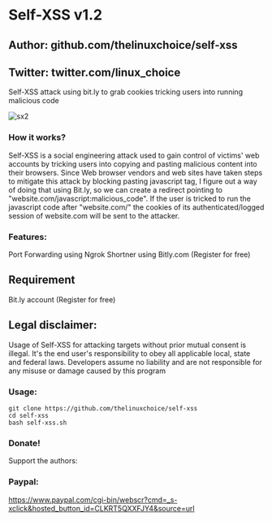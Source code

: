 # Self-XSS v1.2
## Author: github.com/thelinuxchoice/self-xss
## Twitter: twitter.com/linux_choice

Self-XSS attack using bit.ly to grab cookies tricking users into running malicious code

![sx2](https://user-images.githubusercontent.com/34893261/80316591-0501a880-87d5-11ea-95f0-b8d4fc529bc4.png)

### How it works?

Self-XSS is a social engineering attack used to gain control of victims' web accounts by tricking users into copying and pasting malicious content into their browsers. Since Web browser vendors and web sites have taken steps to mitigate this attack by blocking pasting javascript tag, I figure out a way of doing that using Bit.ly, so we can create a redirect pointing to "website.com/javascript:malicious_code". If the user is tricked to run the javascript code after "website.com/" the cookies of its authenticated/logged session of website.com will be sent to the attacker.

### Features:

Port Forwarding using Ngrok
Shortner using Bitly.com (Register for free)

## Requirement

Bit.ly account (Register for free)

## Legal disclaimer:

Usage of Self-XSS for attacking targets without prior mutual consent is illegal. It's the end user's responsibility to obey all applicable local, state and federal laws. Developers assume no liability and are not responsible for any misuse or damage caused by this program 

### Usage:
```
git clone https://github.com/thelinuxchoice/self-xss
cd self-xss
bash self-xss.sh
```

### Donate!
Support the authors:
### Paypal:
https://www.paypal.com/cgi-bin/webscr?cmd=_s-xclick&hosted_button_id=CLKRT5QXXFJY4&source=url
